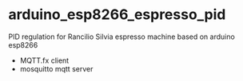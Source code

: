 # arduino_esp8266_espresso_pid
PID regulation for Rancilio Silvia espresso machine based on arduino esp8266
- MQTT.fx client
- mosquitto mqtt server
